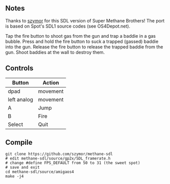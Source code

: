 ## Notes

Thanks to [szymor](https://github.com/szymor/methane-sdl) for this SDL version of Super Methane Brothers!
The port is based on Spot's SDL1 source codes (see OS4Depot.net).

Tap the fire button to shoot gas from the gun and trap a baddie in a gas bubble.
Press and hold the fire button to suck a trapped (gassed) baddie into the gun.
Release the fire button to release the trapped baddie from the gun.
Shoot baddies at the wall to destroy them.

## Controls

| Button | Action |
|--|--| 
|dpad|movement|
|left analog|movement|
|A|Jump|
|B|Fire|
|Select|Quit|

## Compile

```shell
git clone https://github.com/szymor/methane-sdl
# edit methane-sdl/source/gp2x/SDL_framerate.h
# change #define FPS_DEFAULT from 50 to 31 (the sweet spot)
# save and exit
cd methane-sdl/source/amigaos4
make -j4
```
